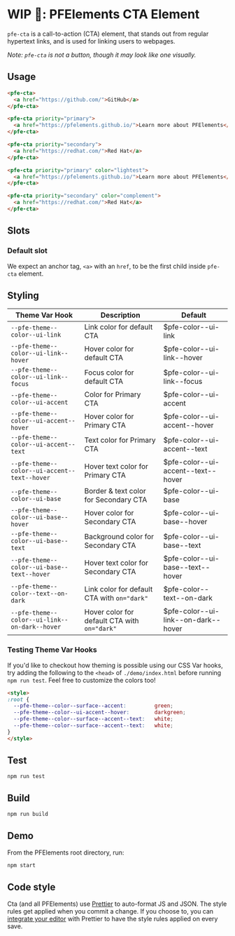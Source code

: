 # WIP 🐣: PFElements CTA Element

`pfe-cta` is a call-to-action (CTA) element, that stands out from regular hypertext links, and is used for linking users to webpages.

_Note: `pfe-cta` is not a button, though it may look like one visually._

## Usage
```html
<pfe-cta>
  <a href="https://github.com/">GitHub</a>
</pfe-cta>

<pfe-cta priority="primary">
  <a href="https://pfelements.github.io/">Learn more about PFElements</a>
</pfe-cta>

<pfe-cta priority="secondary">
  <a href="https://redhat.com/">Red Hat</a>
</pfe-cta>

<pfe-cta priority="primary" color="lightest">
  <a href="https://pfelements.github.io/">Learn more about PFElements</a>
</pfe-cta>

<pfe-cta priority="secondary" color="complement">
  <a href="https://redhat.com/">Red Hat</a>
</pfe-cta>
```

## Slots

### Default slot

We expect an anchor tag, `<a>` with an `href`, to be the first child inside `pfe-cta` element.

## Styling

| Theme Var Hook | Description | Default |
| -------------- | ----------- | ------- |
| `--pfe-theme--color--ui-link` | Link color for default CTA | $pfe-color--ui-link |
| `--pfe-theme--color--ui-link--hover` | Hover color for default CTA | $pfe-color--ui-link--hover |
| `--pfe-theme--color--ui-link--focus` | Focus color for default CTA | $pfe-color--ui-link--focus |
| `--pfe-theme--color--ui-accent` | Color for Primary CTA | $pfe-color--ui-accent |
| `--pfe-theme--color--ui-accent--hover` | Hover color for Primary CTA | $pfe-color--ui-accent--hover |
| `--pfe-theme--color--ui-accent--text` | Text color for Primary CTA | $pfe-color--ui-accent--text |
| `--pfe-theme--color--ui-accent--text--hover` | Hover text color for Primary CTA | $pfe-color--ui-accent--text--hover |
| `--pfe-theme--color--ui-base` | Border & text color for Secondary CTA | $pfe-color--ui-base |
| `--pfe-theme--color--ui-base--hover` | Hover color for Secondary CTA | $pfe-color--ui-base--hover |
| `--pfe-theme--color--ui-base--text` | Background color for Secondary CTA | $pfe-color--ui-base--text |
| `--pfe-theme--color--ui-base--text--hover` | Hover text color for Secondary CTA | $pfe-color--ui-base--text--hover |
| `--pfe-theme--color--text--on-dark` | Link color for default CTA with `on="dark"` | $pfe-color--text--on-dark |
| `--pfe-theme--color--ui-link--on-dark--hover` | Hover color for default CTA with `on="dark"` | $pfe-color--ui-link--on-dark--hover |

### Testing Theme Var Hooks

If you'd like to checkout how theming is possible using our CSS Var hooks, try adding the following to the `<head>` of `./demo/index.html` before running `npm run test`. Feel free to customize the colors too!

```html
<style>
:root {
  --pfe-theme--color--surface--accent:         green;
  --pfe-theme--color--ui-accent--hover:        darkgreen;
  --pfe-theme--color--surface--accent--text:   white;
  --pfe-theme--color--surface--accent--text:   white;
}
</style>
```

## Test

    npm run test

## Build

    npm run build

## Demo

From the PFElements root directory, run:

    npm start

## Code style

Cta (and all PFElements) use [Prettier][prettier] to auto-format JS and JSON. The style rules get applied when you commit a change. If you choose to, you can [integrate your editor][prettier-ed] with Prettier to have the style rules applied on every save.

[prettier]: https://github.com/prettier/prettier/
[prettier-ed]: https://prettier.io/docs/en/editors.html
[web-component-tester]: https://github.com/Polymer/web-component-tester
